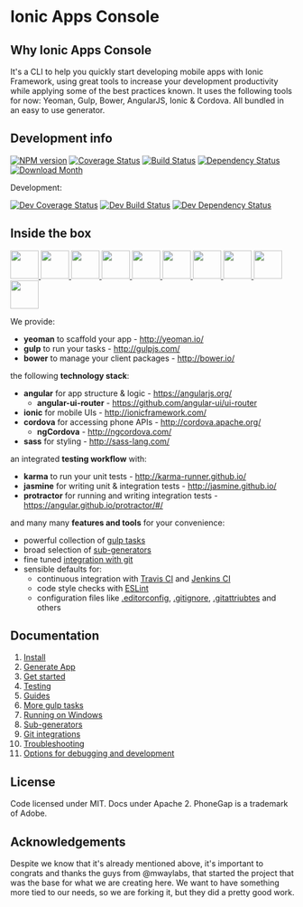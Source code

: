 # Ionic Apps Console

## Why Ionic Apps Console
It's a CLI to help you quickly start developing mobile apps with Ionic Framework, using great tools to increase your development productivity while applying some of the best practices known. It uses the following tools for now: Yeoman, Gulp, Bower, AngularJS, Ionic & Cordova. All bundled in an easy to use generator.

## Development info

[![NPM version](http://img.shields.io/npm/v/ionic-apps-console.svg?style=flat-square)][npm-url]
[![Coverage Status](http://img.shields.io/coveralls/pedrorocha-net/ionic-apps-console/master.svg?style=flat-square)][coveralls-url]
[![Build Status](https://img.shields.io/travis/pedrorocha-net/ionic-apps-console/master.svg?style=flat-square)][travis-url]
[![Dependency Status](http://img.shields.io/david/pedrorocha-net/ionic-apps-console/master.svg?style=flat-square)][daviddm-url]
[![Download Month](http://img.shields.io/npm/dm/ionic-apps-console.svg?style=flat-square)][npm-url]

[npm-url]: https://npmjs.org/package/generator-m-ionic
[coveralls-url]: https://coveralls.io/r/pedrorocha-net/ionic-apps-console?branch=master
[travis-url]: https://travis-ci.org/pedrorocha-net/ionic-apps-console
[daviddm-url]: https://david-dm.org/pedrorocha-net/ionic-apps-console

Development:

[![Dev Coverage Status](http://img.shields.io/coveralls/pedrorocha-net/ionic-apps-console/dev.svg?style=flat-square)][coveralls-url]
[![Dev Build Status](https://img.shields.io/travis/pedrorocha-net/ionic-apps-console/dev.svg?style=flat-square)][travis-url]
[![Dev Dependency Status](http://img.shields.io/david/pedrorocha-net/ionic-apps-console/dev.svg?style=flat-square)](https://david-dm.org/pedrorocha-net/ionic-apps-console/dev)

## Inside the box

<p>
  <a href="http://yeoman.io/" target="_blank" alt="yeoman" title="yeoman">
    <img height="50" src="https://cloud.githubusercontent.com/assets/1370779/6041228/c1f91cac-ac7a-11e4-9c85-1a5298e29067.png">
  </a>
  <a href="http://gulpjs.com/" target="_blank" alt="gulp" title="gulp">
    <img height="50" src="https://cloud.githubusercontent.com/assets/1370779/9409728/c5332474-481c-11e5-9a6e-74641a0f1782.png">
  </a>
  <a href="http://bower.io/" target="_blank" alt="bower" title="bower">
    <img height="50" src="https://cloud.githubusercontent.com/assets/1370779/6041250/ef9a78b8-ac7a-11e4-9586-7e7e894e201e.png">
  </a>
  <a href="https://angularjs.org/" target="_blank" alt="angular" title="angular">
    <img height="50" src="https://cloud.githubusercontent.com/assets/1370779/6041199/5978cb96-ac7a-11e4-9568-829e2ea4312f.png">
  </a>
  <a href="http://ionicframework.com/" target="_blank" alt="ionic" title="ionic">
    <img height="50" src="https://cloud.githubusercontent.com/assets/1370779/6041296/59c5717a-ac7b-11e4-9d5d-9c5232aace64.png">
  </a>
  <a href="http://cordova.apache.org/" target="_blank" alt="cordova" title="cordova">
    <img height="50" src="https://cloud.githubusercontent.com/assets/1370779/6041269/20ed1196-ac7b-11e4-8707-68fa331f1aeb.png">
  </a>
  <a href="http://sass-lang.com/" target="_blank" alt="sass" title="sass">
    <img height="50" src="https://cloud.githubusercontent.com/assets/1370779/9410121/c330a3de-481e-11e5-8a69-ca0c56f6cabc.png">
  </a>
  <a href="http://karma-runner.github.io/" target="_blank" alt="karma" title="karma">
    <img height="50" src="https://cloud.githubusercontent.com/assets/1370779/9410216/44fef8fc-481f-11e5-8037-2f7f03678f4c.png">
  </a>
  <a href="http://jasmine.github.io/" target="_blank" alt="jasmine" title="jasmine">
    <img height="50" src="https://cloud.githubusercontent.com/assets/1370779/9410153/ebd46a00-481e-11e5-9864-f00fa8427d17.png">
  </a>
  <a href="https://angular.github.io/protractor/#/" target="_blank" alt="protractor" title="protractor">
    <img height="50" src="https://cloud.githubusercontent.com/assets/1370779/9410114/b99aaa9a-481e-11e5-8655-ebc1e324200d.png">
  </a>

</p>
We provide:

- **yeoman** to scaffold your app - http://yeoman.io/
- **gulp** to run your tasks - http://gulpjs.com/
- **bower** to manage your client packages - http://bower.io/

the following **technology stack**:

- **angular** for app structure & logic - https://angularjs.org/
  - **angular-ui-router** - https://github.com/angular-ui/ui-router
- **ionic** for mobile UIs - http://ionicframework.com/
- **cordova** for accessing phone APIs - http://cordova.apache.org/
  - **ngCordova** - http://ngcordova.com/
- **sass** for styling - http://sass-lang.com/


an integrated **testing workflow** with:

- **karma** to run your unit tests - http://karma-runner.github.io/
- **jasmine** for writing unit & integration tests - http://jasmine.github.io/
- **protractor** for running and writing integration tests - https://angular.github.io/protractor/#/

and many many **features and tools** for your convenience:

- powerful collection of [gulp tasks](https://github.com/mwaylabs/generator-m-ionic#more-gulp-tasks)
- broad selection of [sub-generators](https://github.com/mwaylabs/generator-m-ionic#sub-generators)
- fine tuned [integration with git](https://github.com/mwaylabs/generator-m-ionic#git-integration)
- sensible defaults for:
  - continuous integration with [Travis CI](https://travis-ci.org/) and [Jenkins CI](https://jenkins-ci.org/)
  - code style checks with [ESLint](http://eslint.org/)
  - configuration files like [.editorconfig](http://editorconfig.org/), [.gitignore](http://git-scm.com/docs/gitignore), [.gitattriubtes](http://git-scm.com/docs/gitattributes) and others

## Documentation
1. [Install](https://github.com/pedrorocha-net/generator-iac/wiki/Install)
2. [Generate App](https://github.com/pedrorocha-net/generator-iac/wiki/Generate-App)
3. [Get started](https://github.com/pedrorocha-net/generator-iac/wiki/Get-Started)
4. [Testing](https://github.com/pedrorocha-net/generator-iac/wiki/Testing)
5. [Guides](https://github.com/pedrorocha-net/generator-iac/wiki/Guides)
6. [More gulp tasks](https://github.com/pedrorocha-net/generator-iac/wiki/More-Gulp-Tasks)
7. [Running on Windows](https://github.com/pedrorocha-net/generator-iac/wiki/Running-On-Windows)
8. [Sub-generators](https://github.com/pedrorocha-net/generator-iac/wiki/Sub-Generators)
9. [Git integrations](https://github.com/pedrorocha-net/generator-iac/wiki/Git-Integrations)
10. [Troubleshooting](https://github.com/pedrorocha-net/generator-iac/wiki/Troubleshooting)
11. [Options for debugging and development](https://github.com/pedrorocha-net/generator-iac/wiki/Options-For-Debugging-And-Development)

## License
Code licensed under MIT. Docs under Apache 2. PhoneGap is a trademark of Adobe.

## Acknowledgements
Despite we know that it's already mentioned above, it's important to congrats and thanks the guys from @mwaylabs, that started the project that was the base for what we are creating here. We want to have something more tied to our needs, so we are forking it, but they did a pretty good work.
